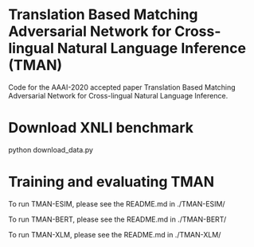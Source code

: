 # Translation Based Matching Adversarial Network for Cross-lingual Natural Language Inference (TMAN)

Code for the AAAI-2020 accepted paper Translation Based Matching Adversarial Network for Cross-lingual Natural Language Inference.

# Download XNLI benchmark
python download_data.py

# Training and evaluating TMAN

To run TMAN-ESIM, please see the README.md in ./TMAN-ESIM/

To run TMAN-BERT, please see the README.md in ./TMAN-BERT/

To run TMAN-XLM, please see the README.md in ./TMAN-XLM/
